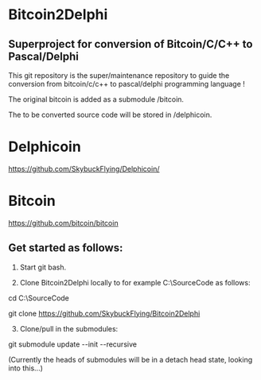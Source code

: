 # Bitcoin2Delphi

## Superproject for conversion of Bitcoin/C/C++ to Pascal/Delphi

This git repository is the super/maintenance repository to guide
the conversion from bitcoin/c/c++ to pascal/delphi programming language !

The original bitcoin is added as a submodule /bitcoin.

The to be converted source code will be stored in /delphicoin.

# Delphicoin

https://github.com/SkybuckFlying/Delphicoin/

# Bitcoin 

https://github.com/bitcoin/bitcoin

## Get started as follows:

1. Start git bash.

2. Clone Bitcoin2Delphi locally to for example C:\SourceCode as follows:

cd C:\SourceCode
    
git clone https://github.com/SkybuckFlying/Bitcoin2Delphi

3. Clone/pull in the submodules:

git submodule update --init --recursive

(Currently the heads of submodules will be in a detach head state, looking into this...)

